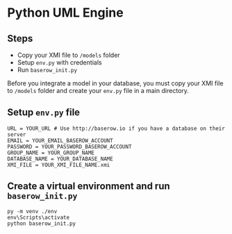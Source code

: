 # Python UML Engine

## Steps

- Copy your XMI file to `/models` folder
- Setup `env.py` with credentials
- Run `baserow_init.py`

Before you integrate a model in your database, you must copy your XMI file to `/models` folder and create your `env.py` file in a main directory.

## Setup `env.py` file

    URL = YOUR_URL # Use http://baserow.io if you have a database on their server
    EMAIL = YOUR_EMAIL_BASEROW_ACCOUNT
    PASSWORD = YOUR_PASSWORD_BASEROW_ACCOUNT
    GROUP_NAME = YOUR_GROUP_NAME
    DATABASE_NAME = YOUR_DATABASE_NAME
    XMI_FILE = YOUR_XMI_FILE_NAME.xmi

## Create a virtual environment and run `baserow_init.py`

    py -m venv ./env
    env\Scripts\activate
    python baserow_init.py
